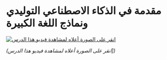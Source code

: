 # مقدمة في الذكاء الاصطناعي التوليدي ونماذج اللغة الكبيرة
[![انقر على الصورة أعلاه لمشاهدة فيديو هذا الدرس](./images/01-lesson-banner.png?WT.mc_id=academic-105485-koreyst)](https://youtu.be/vf_mZrn8ibc?WT.mc_id=academic-105485-koreyst)

*(انقر على الصورة أعلاه لمشاهدة فيديو هذا الدرس])*